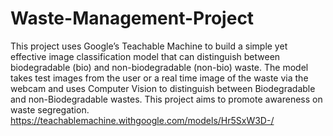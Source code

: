 # Waste-Management-Project
This project uses Google’s Teachable Machine to build a simple yet effective image classification model that can distinguish between biodegradable (bio) and non-biodegradable (non-bio) waste. The model takes test images from the user or a real time image of the waste via the webcam and uses Computer Vision to distinguish between Biodegradable and non-Biodegradable wastes.
This project aims to promote awareness on waste segregation.
https://teachablemachine.withgoogle.com/models/Hr5SxW3D-/

